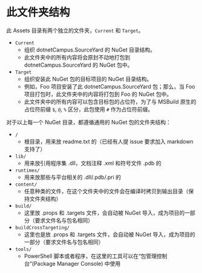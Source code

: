﻿# 此文件夹结构

此 Assets 目录有两个独立的文件夹，`Current` 和 `Target`。

- `Current`
    - 组织 dotnetCampus.SourceYard 的 NuGet 目录结构。
    - 此文件夹中的所有内容将会原封不动地打包到 dotnetCampus.SourceYard 的 NuGet 包中。
- `Target`
    - 组织安装此 NuGet 包的目标项目的 NuGet 目录结构。
    - 例如，Foo 项目安装了此 dotnetCampus.SourceYard 包；那么，当 Foo 项目打包时，此文件夹中的内容将打包到 Foo 的 NuGet 包中。
    - 此文件夹中的所有内容可以包含目标包的占位符，为了与 MSBuild 原生的占位符前缀 `$`, `@`, `%` 区分，此包使用 `#` 作为占位符前缀。

对于以上每一个 NuGet 目录，都遵循通用的 NuGet 包的文件夹结构：

+ `/`
    - 根目录，用来放 readme.txt 的（已经有人提 issue 要求加入 markdown 支持了）
+ `lib/`
    - 用来放引用程序集 .dll，文档注释 .xml 和符号文件 .pdb 的
+ `runtimes/`
    - 用来放那些与平台相关的 .dll/.pdb/.pri 的
+ `content/`
    - 任意种类的文件，在这个文件夹中的文件会在编译时拷贝到输出目录（保持文件夹结构）
+ `build/`
    - 这里放 .props 和 .targets 文件，会自动被 NuGet 导入，成为项目的一部分（要求文件名与包名相同）
+ `buildCrossTargeting/`
    - 这里也是放 .props 和 .targets 文件，会自动被 NuGet 导入，成为项目的一部分（要求文件名与包名相同）
+ `tools/`
    - PowerShell 脚本或者程序，在这里的工具可以在“包管理控制台”(Package Manager Console) 中使用
